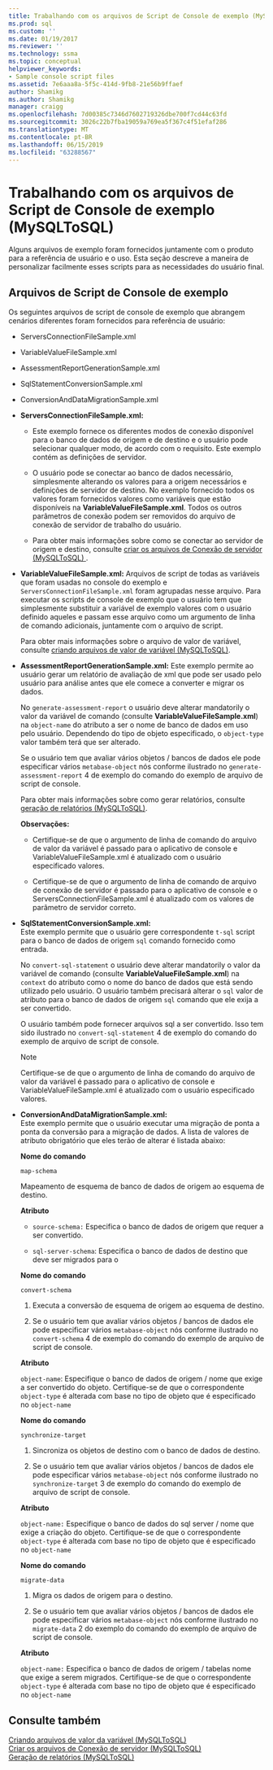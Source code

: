 ```yaml
---
title: Trabalhando com os arquivos de Script de Console de exemplo (MySQLToSQL) | Microsoft Docs
ms.prod: sql
ms.custom: ''
ms.date: 01/19/2017
ms.reviewer: ''
ms.technology: ssma
ms.topic: conceptual
helpviewer_keywords:
- Sample console script files
ms.assetid: 7e6aaa8a-5f5c-414d-9fb8-21e56b9ffaef
author: Shamikg
ms.author: Shamikg
manager: craigg
ms.openlocfilehash: 7d00385c7346d7602719326dbe700f7cd44c63fd
ms.sourcegitcommit: 3026c22b7fba19059a769ea5f367c4f51efaf286
ms.translationtype: MT
ms.contentlocale: pt-BR
ms.lasthandoff: 06/15/2019
ms.locfileid: "63288567"
---
```

# <a name="working-with-the-sample-console-script-files-mysqltosql"></a>Trabalhando com os arquivos de Script de Console de exemplo (MySQLToSQL)
Alguns arquivos de exemplo foram fornecidos juntamente com o produto para a referência de usuário e o uso. Esta seção descreve a maneira de personalizar facilmente esses scripts para as necessidades do usuário final.  
  
## <a name="sample-console-script-files"></a>Arquivos de Script de Console de exemplo  
Os seguintes arquivos de script de console de exemplo que abrangem cenários diferentes foram fornecidos para referência de usuário:  
  
-   ServersConnectionFileSample.xml  
  
-   VariableValueFileSample.xml  
  
-   AssessmentReportGenerationSample.xml  
  
-   SqlStatementConversionSample.xml  
  
-   ConversionAndDataMigrationSample.xml  
  
-   **ServersConnectionFileSample.xml:**  
  
    -   Este exemplo fornece os diferentes modos de conexão disponível para o banco de dados de origem e de destino e o usuário pode selecionar qualquer modo, de acordo com o requisito. Este exemplo contém as definições de servidor.  
  
    -   O usuário pode se conectar ao banco de dados necessário, simplesmente alterando os valores para a origem necessários e definições de servidor de destino. No exemplo fornecido todos os valores foram fornecidos valores como variáveis que estão disponíveis na **VariableValueFileSample.xml**.  Todos os outros parâmetros de conexão podem ser removidos do arquivo de conexão de servidor de trabalho do usuário.  
  
    -   Para obter mais informações sobre como se conectar ao servidor de origem e destino, consulte [criar os arquivos de Conexão de servidor &#40;MySQLToSQL&#41; ](../../ssma/mysql/creating-the-server-connection-files-mysqltosql.md) .  
  
-   **VariableValueFileSample.xml:** Arquivos de script de todas as variáveis que foram usadas no console do exemplo e `ServersConnectionFileSample.xml` foram agrupadas nesse arquivo. Para executar os scripts de console de exemplo que o usuário tem que simplesmente substituir a variável de exemplo valores com o usuário definido aqueles e passam esse arquivo como um argumento de linha de comando adicionais, juntamente com o arquivo de script.  
  
    Para obter mais informações sobre o arquivo de valor de variável, consulte [criando arquivos de valor de variável &#40;MySQLToSQL&#41;](../../ssma/mysql/creating-variable-value-files-mysqltosql.md).  
  
-   **AssessmentReportGenerationSample.xml:** Este exemplo permite ao usuário gerar um relatório de avaliação de xml que pode ser usado pelo usuário para análise antes que ele comece a converter e migrar os dados.  
  
    No `generate-assessment-report` o usuário deve alterar mandatorily o valor da variável de comando (consulte **VariableValueFileSample.xml**) na `object-name` do atributo a ser o nome de banco de dados em uso pelo usuário. Dependendo do tipo de objeto especificado, o `object-type` valor também terá que ser alterado.  
  
    Se o usuário tem que avaliar vários objetos / bancos de dados ele pode especificar vários `metabase-object` nós conforme ilustrado no `generate-assessment-report` 4 de exemplo do comando do exemplo de arquivo de script de console.  
  
    Para obter mais informações sobre como gerar relatórios, consulte [geração de relatórios &#40;MySQLToSQL&#41;](../../ssma/mysql/generating-reports-mysqltosql.md).  
  
    **Observações:**  
  
    -   Certifique-se de que o argumento de linha de comando do arquivo de valor da variável é passado para o aplicativo de console e VariableValueFileSample.xml é atualizado com o usuário especificado valores.  
  
    -   Certifique-se de que o argumento de linha de comando de arquivo de conexão de servidor é passado para o aplicativo de console e o ServersConnectionFileSample.xml é atualizado com os valores de parâmetro de servidor correto.  
  
-   **SqlStatementConversionSample.xml:**  
    Este exemplo permite que o usuário gere correspondente `t-sql` script para o banco de dados de origem `sql` comando fornecido como entrada.  
  
    No `convert-sql-statement` o usuário deve alterar mandatorily o valor da variável de comando (consulte **VariableValueFileSample.xml**) na `context` do atributo como o nome do banco de dados que está sendo utilizado pelo usuário. O usuário também precisará alterar o `sql` valor de atributo para o banco de dados de origem `sql` comando que ele exija a ser convertido.  
  
    O usuário também pode fornecer arquivos sql a ser convertido. Isso tem sido ilustrado no `convert-sql-statement` 4 de exemplo do comando do exemplo de arquivo de script de console.  
  
    > [!NOTE]  
    > Certifique-se de que o argumento de linha de comando do arquivo de valor da variável é passado para o aplicativo de console e VariableValueFileSample.xml é atualizado com o usuário especificado valores.  
  
-   **ConversionAndDataMigrationSample.xml:**  
     Este exemplo permite que o usuário executar uma migração de ponta a ponta da conversão para a migração de dados. A lista de valores de atributo obrigatório que eles terão de alterar é listada abaixo:  
  
    **Nome do comando**  
  
    `map-schema`  
  
    Mapeamento de esquema de banco de dados de origem ao esquema de destino.  
  
    **Atributo**  
  
    -   `source-schema:` Especifica o banco de dados de origem que requer a ser convertido.  
  
    -   `sql-server-schema`: Especifica o banco de dados de destino que deve ser migrados para o  
  
    **Nome do comando**  
  
    `convert-schema`  
  
    1.  Executa a conversão de esquema de origem ao esquema de destino.  
  
    2.  Se o usuário tem que avaliar vários objetos / bancos de dados ele pode especificar vários `metabase-object` nós conforme ilustrado no `convert-schema` 4 de exemplo do comando do exemplo de arquivo de script de console.  
  
    **Atributo**  
  
    `object-name`: Especifique o banco de dados de origem / nome que exige a ser convertido do objeto. Certifique-se de que o correspondente `object-type` é alterada com base no tipo de objeto que é especificado no `object-name`  
  
    **Nome do comando**  
  
    `synchronize-target`  
  
    1.  Sincroniza os objetos de destino com o banco de dados de destino.  
  
    2.  Se o usuário tem que avaliar vários objetos / bancos de dados ele pode especificar vários `metabase-object` nós conforme ilustrado no `synchronize-target` 3 de exemplo do comando do exemplo de arquivo de script de console.  
  
    **Atributo**  
  
    `object-name:` Especifique o banco de dados do sql server / nome que exige a criação do objeto. Certifique-se de que o correspondente `object-type` é alterada com base no tipo de objeto que é especificado no `object-name`  
  
    **Nome do comando**  
  
    `migrate-data`  
  
    1.  Migra os dados de origem para o destino.  
  
    2.  Se o usuário tem que avaliar vários objetos / bancos de dados ele pode especificar vários `metabase-object` nós conforme ilustrado no `migrate-data` 2 do exemplo do comando do exemplo de arquivo de script de console.  
  
    **Atributo**  
  
    `object-name:` Especifica o banco de dados de origem / tabelas nome que exige a serem migrados. Certifique-se de que o correspondente `object-type` é alterada com base no tipo de objeto que é especificado no `object-name`  
  
## <a name="see-also"></a>Consulte também  
[Criando arquivos de valor da variável &#40;MySQLToSQL&#41;](../../ssma/mysql/creating-variable-value-files-mysqltosql.md)  
[Criar os arquivos de Conexão de servidor &#40;MySQLToSQL&#41;](../../ssma/mysql/creating-the-server-connection-files-mysqltosql.md)  
[Geração de relatórios &#40;MySQLToSQL&#41;](../../ssma/mysql/generating-reports-mysqltosql.md)  
  
